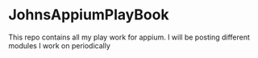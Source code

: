 # JohnsAppiumPlayBook

This repo contains all my play work for appium. I will be posting different modules I work on periodically 
